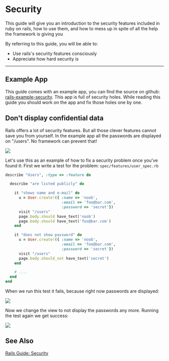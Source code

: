 Security
=======================

This guide will give you an introduction
to the security features included in ruby on rails,
how to use them, and how to mess up in spite of all the
help the framework is giving you

By referring to this guide, you will be able to:

* Use rails's security features consciously
* Appreciate how hard security is

---------------------------------------------------------------------------

Example App
---------------

This guide comes with an example app, you can find the source on github:
[rails-example-security](https://github.com/web-engineering/rails-example-security).
This app is full of security holes. While reading this guide you should
work on the app and fix those holes one by one.


Don't display confidential data
-------------------------

Rails offers a lot of security features.  But all those clever features
cannot save you from yourself.  In the example app all the passwords
are displayed on "/users". No framework can prevent that!

![](images/security-password-shown.png)

Let's use this as an example of how to fix a security problem
once you've found it:  First we write a test for the problem: `spec/features/user_spec.rb`

  ``` ruby
  describe "Users", :type => :feature do

    describe "are listed publicly" do

      it "shows name and e-mail" do
        u = User.create!({ :name => 'noob', 
                           :email => 'foo@bar.com', 
                           :password => 'secret'})
        visit "/users"
        page.body.should have_text('noob')
        page.body.should have_text('foo@bar.com')
      end

      it "does not show password" do
        u = User.create!({ :name => 'noob', 
                           :email => 'foo@bar.com', 
                           :password => 'secret'})
        visit "/users"
        page.body.should_not have_text('secret')
      end

      # ....
    end
  end
  ```

When we run this test it fails, because right now passwords are displayed:

![](images/security-password-test-fails.png)

Now we change the view to not display the passwords any more. Running the test again we get success:

![](images/security-password-test-ok.png)


See Also
--------

[Rails Guide: Security](http://guides.rubyonrails.org/security.html)
